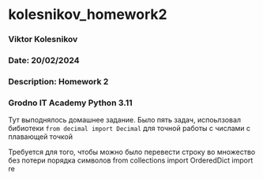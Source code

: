 # kolesnikov_homework2
### Viktor Kolesnikov
### Date: 20/02/2024
### Description: Homework 2
### Grodno IT Academy Python 3.11

Тут выподнялось домашнее задание.
Было пять задач, испоьлзовал бибиотеки ```from decimal import Decimal``` для точной работы с числами с плавающей точкой


Требуется для того, чтобы можно было перевести строку во множество без потери порядка символов
from collections import OrderedDict
import re
